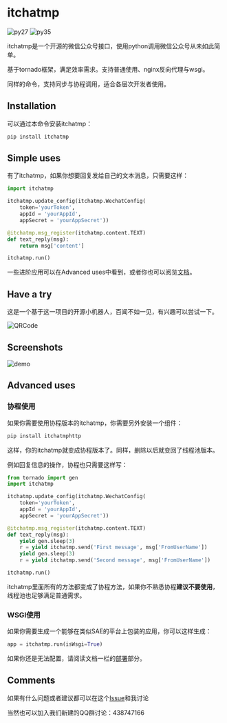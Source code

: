 # itchatmp

![py27][py27] ![py35][py35]

itchatmp是一个开源的微信公众号接口，使用python调用微信公众号从未如此简单。

基于tornado框架，满足效率需求。支持普通使用、nginx反向代理与wsgi。

同样的命令，支持同步与协程调用，适合各层次开发者使用。

## Installation

可以通过本命令安装itchatmp：

```python
pip install itchatmp
```

## Simple uses

有了itchatmp，如果你想要回复发给自己的文本消息，只需要这样：

```python
import itchatmp

itchatmp.update_config(itchatmp.WechatConfig(
    token='yourToken',
    appId = 'yourAppId',
    appSecret = 'yourAppSecret'))

@itchatmp.msg_register(itchatmp.content.TEXT)
def text_reply(msg):
    return msg['content']

itchatmp.run()
```

一些进阶应用可以在Advanced uses中看到，或者你也可以阅览[文档][document]。

## Have a try

这是一个基于这一项目的开源小机器人，百闻不如一见，有兴趣可以尝试一下。

![QRCode][robot-qr]

## Screenshots

![demo][demo]

## Advanced uses

### 协程使用

如果你需要使用协程版本的itchatmp，你需要另外安装一个组件：

```python
pip install itchatmphttp
```

这样，你的itchatmp就变成协程版本了。同样，删除以后就变回了线程池版本。

例如回复信息的操作，协程也只需要这样写：

```python
from tornado import gen
import itchatmp

itchatmp.update_config(itchatmp.WechatConfig(
    token='yourToken',
    appId = 'yourAppId',
    appSecret = 'yourAppSecret'))

@itchatmp.msg_register(itchatmp.content.TEXT)
def text_reply(msg):
    yield gen.sleep(3)
    r = yield itchatmp.send('First message', msg['FromUserName'])
    yield gen.sleep(3)
    r = yield itchatmp.send('Second message', msg['FromUserName'])

itchatmp.run()
```

itchatmp里面所有的方法都变成了协程方法，如果你不熟悉协程**建议不要使用**，线程池也足够满足普通需求。

### WSGI使用

如果你需要生成一个能够在类似SAE的平台上包装的应用，你可以这样生成：

```python
app = itchatmp.run(isWsgi=True)
```

如果你还是无法配置，请阅读文档一栏的[部署][document-deploy]部分。

## Comments

如果有什么问题或者建议都可以在这个[Issue][issue#1]和我讨论

当然也可以加入我们新建的QQ群讨论：438747166

[py27]: https://img.shields.io/badge/python-2.7-ff69b4.svg
[py35]: https://img.shields.io/badge/python-3.5-red.svg
[english-version]: https://github.com/littlecodersh/itchatmp/blob/master/README_EN.md
[document]: https://itchat.readthedocs.org/zh/latest/
[robot-qr]: http://7xrip4.com1.z0.glb.clouddn.com/MyPlatform%2F%E6%BC%94%E7%A4%BA%E4%BA%8C%E7%BB%B4%E7%A0%81.jpg?imageView/2/w/200/
[demo]: http://7xrip4.com1.z0.glb.clouddn.com/MyPlatform%2F%E5%85%AC%E4%BC%97%E5%8F%B7%E6%BC%94%E7%A4%BA.png?imageView/2/w/200/
[document-deploy]: http://itchatmp.readthedocs.io/zh_CN/latest/other/deploy/
[issue#1]: https://github.com/littlecodersh/itchatmp/issues/1
